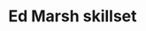 ---
title : Ed Marsh skillset
description: Content Content is a podcast where you get to know the people behind the content. We interview professionals in technical communication, content strategy, content marketing, information architecture, and others who create, organize, and maintain content online.
category: "skills"
tags: "skills"
eleventyExcludeFromCollections: true
layout: "layouts/grid.njk"
buttonText : "Learn more"
---